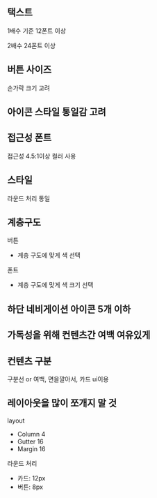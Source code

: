 ## 택스트

1배수 기준 12폰트 이상 

2배수 24폰트 이상

## 버튼 사이즈

손가락 크기 고려

## 아이콘 스타일 통일감 고려

## 접근성 폰트

접근성 4.5:1이상 컬러 사용

## 스타일

라운드 처리 통일

## 계층구도

버튼

- 계층 구도에 맞게 색 선택

폰트

- 계층 구도에 맞게 색 크기 선택

## 하단 네비게이션 아이콘 5개 이하

## 가독성을 위해 컨텐츠간 여백 여유있게

## 컨텐츠 구분

 구분선 or 여백, 면을깔아서, 카드 ui이용

## 레이아웃을 많이 쪼개지 말 것

layout

- Column 4
- Gutter 16
- Margin 16

라운드 처리

- 카드: 12px
- 버튼: 8px